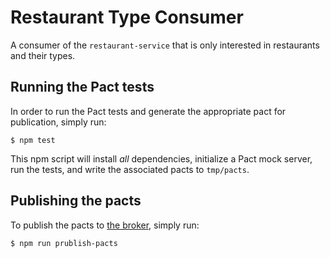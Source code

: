 # Restaurant Type Consumer

A consumer of the `restaurant-service` that is only interested in restaurants and their types.

## Running the Pact tests

In order to run the Pact tests and generate the appropriate pact for publication, simply run:

    $ npm test

This npm script will install _all_ dependencies, initialize a Pact mock server, run the tests, and write the associated pacts to `tmp/pacts`.

## Publishing the pacts

To publish the pacts to [the broker](http://pactbroker-1.8de890fb.cont.dockerapp.io/ui/relationships), simply run:

    $ npm run prublish-pacts
